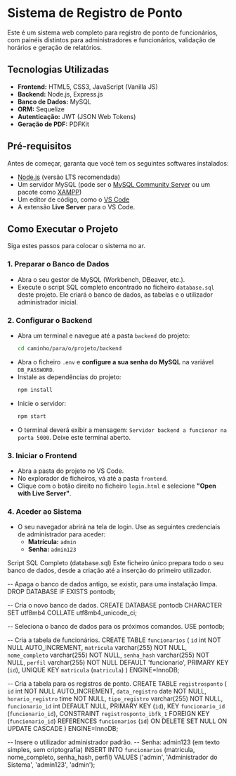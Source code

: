 # Sistema de Registro de Ponto

Este é um sistema web completo para registro de ponto de funcionários, com painéis distintos para administradores e funcionários, validação de horários e geração de relatórios.

## Tecnologias Utilizadas

-   **Frontend:** HTML5, CSS3, JavaScript (Vanilla JS)
-   **Backend:** Node.js, Express.js
-   **Banco de Dados:** MySQL
-   **ORM:** Sequelize
-   **Autenticação:** JWT (JSON Web Tokens)
-   **Geração de PDF:** PDFKit

## Pré-requisitos

Antes de começar, garanta que você tem os seguintes softwares instalados:
-   [Node.js](https://nodejs.org/) (versão LTS recomendada)
-   Um servidor MySQL (pode ser o [MySQL Community Server](https://dev.mysql.com/downloads/mysql/) ou um pacote como [XAMPP](https://www.apachefriends.org/index.html))
-   Um editor de código, como o [VS Code](https://code.visualstudio.com/)
-   A extensão **Live Server** para o VS Code.

## Como Executar o Projeto

Siga estes passos para colocar o sistema no ar.

### 1. Preparar o Banco de Dados

-   Abra o seu gestor de MySQL (Workbench, DBeaver, etc.).
-   Execute o script SQL completo encontrado no ficheiro `database.sql` deste projeto. Ele criará o banco de dados, as tabelas e o utilizador administrador inicial.

### 2. Configurar o Backend

-   Abra um terminal e navegue até a pasta `backend` do projeto:
    ```bash
    cd caminho/para/o/projeto/backend
    ```
-   Abra o ficheiro `.env` e **configure a sua senha do MySQL** na variável `DB_PASSWORD`.
-   Instale as dependências do projeto:
    ```bash
    npm install
    ```
-   Inicie o servidor:
    ```bash
    npm start
    ```
-   O terminal deverá exibir a mensagem: `Servidor backend a funcionar na porta 5000`. Deixe este terminal aberto.

### 3. Iniciar o Frontend

-   Abra a pasta do projeto no VS Code.
-   No explorador de ficheiros, vá até a pasta `frontend`.
-   Clique com o botão direito no ficheiro `login.html` e selecione **"Open with Live Server"**.

### 4. Aceder ao Sistema

-   O seu navegador abrirá na tela de login. Use as seguintes credenciais de administrador para aceder:
    -   **Matrícula:** `admin`
    -   **Senha:** `admin123`


 Script SQL Completo (database.sql)
Este ficheiro único prepara todo o seu banco de dados, desde a criação até a inserção do primeiro utilizador.

-- Apaga o banco de dados antigo, se existir, para uma instalação limpa.
DROP DATABASE IF EXISTS pontodb;

-- Cria o novo banco de dados.
CREATE DATABASE pontodb CHARACTER SET utf8mb4 COLLATE utf8mb4_unicode_ci;

-- Seleciona o banco de dados para os próximos comandos.
USE pontodb;

-- Cria a tabela de funcionários.
CREATE TABLE `funcionarios` (
  `id` int NOT NULL AUTO_INCREMENT,
  `matricula` varchar(255) NOT NULL,
  `nome_completo` varchar(255) NOT NULL,
  `senha_hash` varchar(255) NOT NULL,
  `perfil` varchar(255) NOT NULL DEFAULT 'funcionario',
  PRIMARY KEY (`id`),
  UNIQUE KEY `matricula` (`matricula`)
) ENGINE=InnoDB;

-- Cria a tabela para os registros de ponto.
CREATE TABLE `registrosponto` (
  `id` int NOT NULL AUTO_INCREMENT,
  `data_registro` date NOT NULL,
  `horario_registro` time NOT NULL,
  `tipo_registro` varchar(255) NOT NULL,
  `funcionario_id` int DEFAULT NULL,
  PRIMARY KEY (`id`),
  KEY `funcionario_id` (`funcionario_id`),
  CONSTRAINT `registrosponto_ibfk_1` FOREIGN KEY (`funcionario_id`) REFERENCES `funcionarios` (`id`) ON DELETE SET NULL ON UPDATE CASCADE
) ENGINE=InnoDB;

-- Insere o utilizador administrador padrão.
-- Senha: admin123 (em texto simples, sem criptografia)
INSERT INTO `funcionarios` (matricula, nome_completo, senha_hash, perfil)
VALUES ('admin', 'Administrador do Sistema', 'admin123', 'admin');

